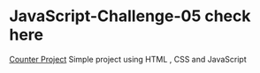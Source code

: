 # JavaScript-Challenge-05 check here
<a href=" https://muhammed-safwat.github.io/JavaScript-Challenge-05/">Counter Project</a>  Simple project using HTML , CSS and JavaScript  
 
